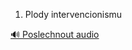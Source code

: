 
1. Plody intervencionismu

[🔊 Poslechnout audio](/data/7-paragraphs/audio/chapter_167/para_003-1-Plody-intervencionismu.mp3)
